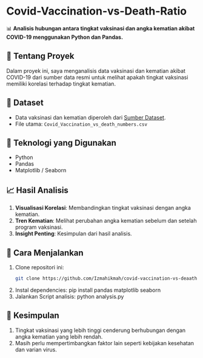 # Covid-Vaccination-vs-Death-Ratio
📊 **Analisis hubungan antara tingkat vaksinasi dan angka kematian akibat COVID-19 menggunakan Python dan Pandas.** 

## 📌 Tentang Proyek
Dalam proyek ini, saya menganalisis data vaksinasi dan kematian akibat COVID-19 dari sumber data resmi untuk melihat apakah tingkat vaksinasi memiliki korelasi terhadap tingkat kematian.

## 📂 Dataset
- Data vaksinasi dan kematian diperoleh dari [Sumber Dataset]().
- File utama: `Covid_Vaccination_vs_death_numbers.csv`

## 🔧 Teknologi yang Digunakan
- Python
- Pandas
- Matplotlib / Seaborn

## 📈 Hasil Analisis
1. **Visualisasi Korelasi**: Membandingkan tingkat vaksinasi dengan angka kematian.
2. **Tren Kematian**: Melihat perubahan angka kematian sebelum dan setelah program vaksinasi.
3. **Insight Penting**: Kesimpulan dari hasil analisis.

## 🚀 Cara Menjalankan
1. Clone repositori ini:
   ```sh
   git clone https://github.com/Izmahikmah/covid-vaccination-vs-deaath-ratio.git
2. Instal dependencies:
   pip install pandas matplotlib seaborn
3. Jalankan Script analisis:
   python analysis.py

 ## 📢 Kesimpulan
1. Tingkat vaksinasi yang lebih tinggi cenderung berhubungan dengan angka kematian yang lebih rendah.
2. Masih perlu mempertimbangkan faktor lain seperti kebijakan kesehatan dan varian virus.
